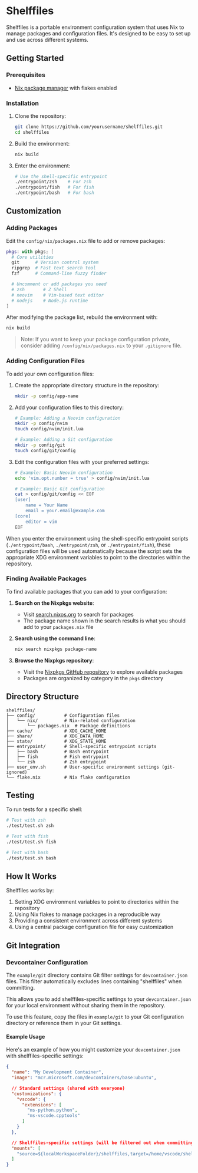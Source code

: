 # Shelffiles

Shelffiles is a portable environment configuration system that uses Nix to manage packages and configuration files. It's designed to be easy to set up and use across different systems.

## Getting Started

### Prerequisites

- [Nix package manager](https://nixos.org/download.html) with flakes enabled

### Installation

1. Clone the repository:
   ```bash
   git clone https://github.com/yourusername/shelffiles.git
   cd shelffiles
   ```

2. Build the environment:
   ```bash
   nix build
   ```

3. Enter the environment:
   ```bash
   # Use the shell-specific entrypoint
   ./entrypoint/zsh    # For zsh
   ./entrypoint/fish   # For fish
   ./entrypoint/bash   # For bash
   ```

## Customization

### Adding Packages

Edit the `config/nix/packages.nix` file to add or remove packages:

```nix
pkgs: with pkgs; [
  # Core utilities
  git      # Version control system
  ripgrep  # Fast text search tool
  fzf      # Command-line fuzzy finder

  # Uncomment or add packages you need
  # zsh       # Z Shell
  # neovim    # Vim-based text editor
  # nodejs    # Node.js runtime
]
```

After modifying the package list, rebuild the environment with:

```bash
nix build
```

> Note: If you want to keep your package configuration private, consider adding `/config/nix/packages.nix` to your `.gitignore` file.

### Adding Configuration Files

To add your own configuration files:

1. Create the appropriate directory structure in the repository:
   ```bash
   mkdir -p config/app-name
   ```

2. Add your configuration files to this directory:
   ```bash
   # Example: Adding a Neovim configuration
   mkdir -p config/nvim
   touch config/nvim/init.lua

   # Example: Adding a Git configuration
   mkdir -p config/git
   touch config/git/config
   ```

3. Edit the configuration files with your preferred settings:
   ```bash
   # Example: Basic Neovim configuration
   echo 'vim.opt.number = true' > config/nvim/init.lua

   # Example: Basic Git configuration
   cat > config/git/config << EOF
   [user]
       name = Your Name
       email = your.email@example.com
   [core]
       editor = vim
   EOF
   ```

When you enter the environment using the shell-specific entrypoint scripts (`./entrypoint/bash`, `./entrypoint/zsh`, or `./entrypoint/fish`), these configuration files will be used automatically because the script sets the appropriate XDG environment variables to point to the directories within the repository.

### Finding Available Packages

To find available packages that you can add to your configuration:

1. **Search on the Nixpkgs website**:
   - Visit [search.nixos.org](https://search.nixos.org/packages) to search for packages
   - The package name shown in the search results is what you should add to your `packages.nix` file

2. **Search using the command line**:
   ```bash
   nix search nixpkgs package-name
   ```

3. **Browse the Nixpkgs repository**:
   - Visit the [Nixpkgs GitHub repository](https://github.com/NixOS/nixpkgs) to explore available packages
   - Packages are organized by category in the `pkgs` directory

## Directory Structure

```
shelffiles/
├── config/           # Configuration files
│   └── nix/          # Nix-related configuration
│       └── packages.nix  # Package definitions
├── cache/            # XDG_CACHE_HOME
├── share/            # XDG_DATA_HOME
├── state/            # XDG_STATE_HOME
├── entrypoint/       # Shell-specific entrypoint scripts
│   ├── bash          # Bash entrypoint
│   ├── fish          # Fish entrypoint
│   └── zsh           # Zsh entrypoint
├── user_env.sh       # User-specific environment settings (git-ignored)
└── flake.nix         # Nix flake configuration
```

## Testing

To run tests for a specific shell:

```bash
# Test with zsh
./test/test.sh zsh

# Test with fish
./test/test.sh fish

# Test with bash
./test/test.sh bash
```

## How It Works

Shelffiles works by:

1. Setting XDG environment variables to point to directories within the repository
2. Using Nix flakes to manage packages in a reproducible way
3. Providing a consistent environment across different systems
4. Using a central package configuration file for easy customization

## Git Integration

### Devcontainer Configuration

The `example/git` directory contains Git filter settings for `devcontainer.json` files. This filter automatically excludes lines containing "shelffiles" when committing.

This allows you to add shelffiles-specific settings to your `devcontainer.json` for your local environment without sharing them in the repository.

To use this feature, copy the files in `example/git` to your Git configuration directory or reference them in your Git settings.

#### Example Usage

Here's an example of how you might customize your `devcontainer.json` with shelffiles-specific settings:

```json
{
  "name": "My Development Container",
  "image": "mcr.microsoft.com/devcontainers/base:ubuntu",

  // Standard settings (shared with everyone)
  "customizations": {
    "vscode": {
      "extensions": [
        "ms-python.python",
        "ms-vscode.cpptools"
      ]
    }
  },

  // Shelffiles-specific settings (will be filtered out when committing)
  "mounts": [
    "source=${localWorkspaceFolder}/shelffiles,target=/home/vscode/shelffiles,type=bind"
  ]
}
```
